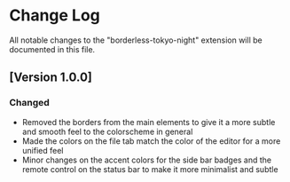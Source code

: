# Change Log

All notable changes to the "borderless-tokyo-night" extension will be documented in this file.

## [Version 1.0.0]

### Changed

- Removed the borders from the main elements to give it a more subtle and smooth feel to the colorscheme in general
- Made the colors on the file tab match the color of the editor for a more unified feel
- Minor changes on the accent colors for the side bar badges and the remote control on the status bar to make it more minimalist and subtle
